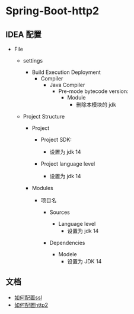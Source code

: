 # Spring-Boot-http2

## IDEA 配置

- File
    - settings
        - Build Execution Deployment
            - Compiler
                - Java Compiler
                    - Pre-mode bytecode version:
                        - Module
                            - 删除本模块的 jdk

    - Project Structure
        - Project
            - Project SDK:
                - 设置为 jdk 14
            
            - Project language level
                - 设置为 jdk 14

        - Modules
            - 项目名
                - Sources
                    - Language level
                        - 设置为 jdk 14
                
                - Dependencies
                    - Modele
                        - 设置为 JDK 14

## 文档

- [如何配置ssl](https://docs.spring.io/spring-boot/docs/current/reference/html/howto.html#howto-configure-ssl)
- [如何配置http2](https://docs.spring.io/spring-boot/docs/current/reference/html/howto.html#howto-configure-http2)
